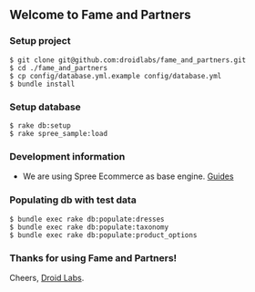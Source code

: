 ## Welcome to Fame and Partners

### Setup project
```
$ git clone git@github.com:droidlabs/fame_and_partners.git
$ cd ./fame_and_partners
$ cp config/database.yml.example config/database.yml
$ bundle install
```

### Setup database
```
$ rake db:setup
$ rake spree_sample:load
```

### Development information
* We are using Spree Ecommerce as base engine.
[Guides](http://guides.spreecommerce.com)

### Populating db with test data
```
$ bundle exec rake db:populate:dresses
$ bundle exec rake db:populate:taxonomy
$ bundle exec rake db:populate:product_options
```

### Thanks for using Fame and Partners!

Cheers, [Droid Labs](http://droidlabs.pro).


